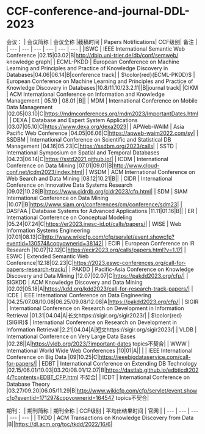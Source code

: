 # CCF-conference-and-journal-DDL-2023

会议：
| 会议简称 | 会议全称 |截稿时间 | Papers Notifications| CCF级别| 备注 |
| --- | --- | --- | --- | --- | --- |
|ISWC | IEEE International Semantic Web Conference |02.15|03.02|B|http://dblp.uni-trier.de/db/conf/semweb/ knowledge graph|
| ECML-PKDD | European Conference on Machine Learning and Principles and Practice of Knowledge Discovery in Databases|04.06|06.14|B|conference track|
| $\color{red}{ECML-PKDD}$ | European Conference on Machine Learning and Principles and Practice of Knowledge Discovery in Databases|10.8/11.10/23.2.11||B|journal track|
|CIKM | ACM International Conference on Information and Knowledge Management  | 05.19 | 08.01 |B||
| MDM | International Conference on Mobile Data Management |02.05|03.10|C|https://mdmconferences.org/mdm2023/ImportantDates.html|
| DEXA | Database and Expert System Applications |03.07|05.10|C|https://www.dexa.org/dexa2023|
| APWeb-WAIM | Asia Pacific Web Conference |04.05|06.06|C|https://apweb-waim2022.com/sy|
| SSDBM | International Conference on Scientific and Statistical DB Management |04.16|05.23|C|https://ssdbm.org/2023/calls|
| SSTD | International Symposium on Spatial and Temporal Databases |04.23|06.14|C|https://sstd2021.github.io/|
| ICDM | International Conference on Data Mining |07.01|09.01|B|http://www.cloud-conf.net/icdm2023/index.html|
| WSDM | ACM International Conference on Web Search and Data Mining |08.12|10.21|B||
| CIDR | International Conference on Innovative Data Systems Research |09.02|10.28|B|https://www.cidrdb.org/cidr2023/cfp.html|
| SDM | SIAM International Conference on Data Mining |10.07||B|https://www.siam.org/conferences/cm/conference/sdm23|
| DASFAA | Database Systems for Advanced Applications |11.11|01.16|B||
| ER | International Conference on Conceptual Modeling |05.24|07.24|C|https://er2023.inesc-id.pt/calls/papers/|
| WISE | Web Information Systems Engineering |07.01|08.13|C|http://www.wikicfp.com/cfp/servlet/event.showcfp?eventid=130574&copyownerid=38142|
| ECIR | European Conference on IR Research |10.07|12.12|C|https://ecir2023.org/calls/papers.html?v=1.17|
| ESWC | Extended Semantic Web Conference|12.18|02.23|C|https://2023.eswc-conferences.org/call-for-papers-research-track/|
| PAKDD | Pacific-Asia Conference on Knowledge Discovery and Data Mining |12.07|02.07|C|https://pakdd2023.org/cfp/|
| SIGKDD | ACM Knowledge Discovery and Data Mining |02.02|05.18|A|https://kdd.org/kdd2023/call-for-research-track-papers/|
| ICDE | IEEE International Conference on Data Engineering |04.25/07.08/10.08|06.25/09.08/12.08|A|https://pakdd2023.org/cfp/|
| SIGIR | International Conference on Research on Development in Information Retrieval |01.31|04.04|A|长文https://sigir.org/sigir2023/|
| $\color{red}{SIGIR}$ | International Conference on Research on Development in Information Retrieval |2.21|04.04|A|短文https://sigir.org/sigir2023/|
| VLDB | International Conference on Very Large Data Bases |02.28||A|https://vldb.org/2023/?important-dates topics不契合|
| WWW | International World Wide Web Conferences |10|01|A||
|  | IEEE International Conference on Big Data |09|10.25|C|https://ieeebigdataservice.com/call-for-papers/|
| EDBT | International Conference on Extending DB Technology |02.15/06.01/10.03|03.20/08.01/12.07|B|https://dastlab.github.io/edbticdt2024/?contents=EDBT_CFP.html 不契合|
| ICDT | International Conference on Database Theory |03.27/09.20|06.05/11.29|B|http://www.wikicfp.com/cfp/servlet/event.showcfp?eventid=171297&copyownerid=164547 topics不契合|



期刊：
| 期刊简称 | 期刊全称 | CCF级别 | 平均出结果时间 | 官网 |
| --- | --- | --- | --- | --- |
| TKDD | ACM Transactions on Knowledge Discovery from Data |B||https://dl.acm.org/toc/tkdd/2022/16/6|

